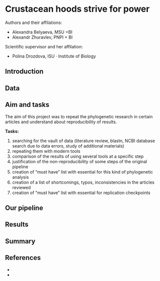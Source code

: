 # Crustacean hoods strive for power

Authors and their affilations:
- Alexandra Belyaeva, MSU +BI
- Alexandr Zhuravlev, PNPI + BI

Scientific supervisor and her affilation:
- Polina Drozdova, ISU · Institute of Biology

## Introduction


## Data

## Aim and tasks

The aim of this project was to repeat the phylogenetic research in certain articles and understand about reproducibility of results.

__Tasks:__
1. searching for the vault of data  (literature review, blastn, NCBI database search due to data errors, study of additional materials)
2. repeating them with modern tools
3. comparison of the results of using several tools at a specific step
4. justification of the non-reproducibility of some steps of the original pipeline
5. creation of “must have” list with essential for this kind of phylogenetic analysis 
6. creation of  a list of shortcomings, typos, inconsistencies in the articles reviewed
7. creation of “must have” list with essential for replication checkpoints



## Our pipeline 

## Results




## Summary




## References
- []()
- []()




